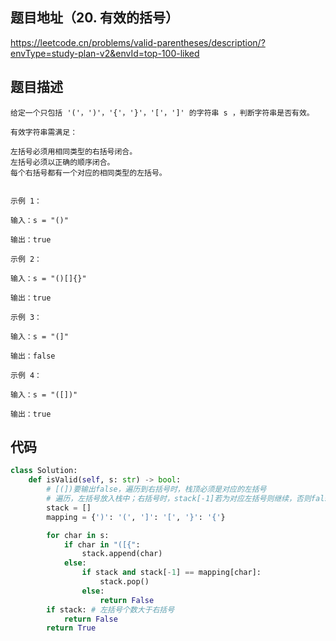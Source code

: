 ## 题目地址（20. 有效的括号）

https://leetcode.cn/problems/valid-parentheses/description/?envType=study-plan-v2&envId=top-100-liked

## 题目描述

```
给定一个只包括 '('，')'，'{'，'}'，'['，']' 的字符串 s ，判断字符串是否有效。

有效字符串需满足：

左括号必须用相同类型的右括号闭合。
左括号必须以正确的顺序闭合。
每个右括号都有一个对应的相同类型的左括号。
 

示例 1：

输入：s = "()"

输出：true

示例 2：

输入：s = "()[]{}"

输出：true

示例 3：

输入：s = "(]"

输出：false

示例 4：

输入：s = "([])"

输出：true
```


## 代码

```python
class Solution:
    def isValid(self, s: str) -> bool:
        # [(])要输出false，遍历到右括号时，栈顶必须是对应的左括号
        # 遍历，左括号放入栈中；右括号时，stack[-1]若为对应左括号则继续，否则false
        stack = []
        mapping = {')': '(', ']': '[', '}': '{'}

        for char in s:
            if char in "([{":
                stack.append(char)
            else:
                if stack and stack[-1] == mapping[char]:
                    stack.pop()
                else:
                    return False
        if stack: # 左括号个数大于右括号
            return False
        return True
```
